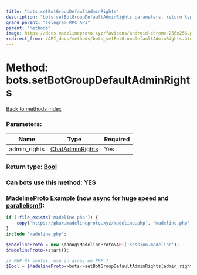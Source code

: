 ```yaml
---
title: "bots.setBotGroupDefaultAdminRights"
description: "bots.setBotGroupDefaultAdminRights parameters, return type and example"
grand_parent: "Telegram RPC API"
parent: "Methods"
image: https://docs.madelineproto.xyz/favicons/android-chrome-256x256.png
redirect_from: /API_docs/methods/bots_setBotGroupDefaultAdminRights.html
---
```

# Method: bots.setBotGroupDefaultAdminRights
[Back to methods index](index.html)



### Parameters:

| Name     |    Type       | Required |
|----------|---------------|----------|
|admin\_rights|[ChatAdminRights](/API_docs/types/ChatAdminRights.html) | Yes|


### Return type: [Bool](/API_docs/types/Bool.html)

### Can bots use this method: **YES**


### MadelineProto Example ([now async for huge speed and parallelism!](https://docs.madelineproto.xyz/docs/ASYNC.html)):


```php
if (!file_exists('madeline.php')) {
    copy('https://phar.madelineproto.xyz/madeline.php', 'madeline.php');
}
include 'madeline.php';

$MadelineProto = new \danog\MadelineProto\API('session.madeline');
$MadelineProto->start();

// PHP 8+ syntax, use an array on PHP 7.
$Bool = $MadelineProto->bots->setBotGroupDefaultAdminRights(admin_rights: ChatAdminRights, );
```

